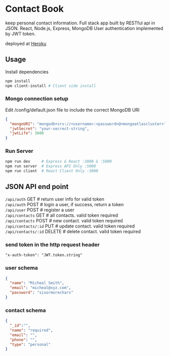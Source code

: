 # Contact Book

keep personal contact information.
Full stack app built by RESTful api in JSON.
React, Node.js, Express, MongoDB
User authentication implemented by JWT token.

deployed at [Heroku](https://contact-book-mern.herokuapp.com/login)

## Usage

Install dependencies

```bash
npm install  
npm client-install # Client side install
```

### Mongo connection setup

Edit /config/default.json file to include the correct MongoDB URI
```json
{
  "mongoURI": "mongodb+srv://<username>:<password>@<mongoatlascluster>",
  "jwtSecret": "your-secrect-string",
  "jwtLife": 3600
}
```

### Run Server

```bash
npm run dev     # Express & React :3000 & :5000
npm run server  # Express API Only :5000
npm run client  # React Client Only :3000
```

## JSON API end point
`/api/auth` GET # return user info for valid token  
`/api/auth` POST # login a user, if success, return a token  
`/api/user` POST # register a user   
`/api/contacts` GET # all contacts. valid token required  
`/api/contacts` POST # new contact. valid token required  
`/api/contacts/:id` PUT # update contact. valid token required  
`/api/contacts/:id` DELETE # delete contact. valid token required

### send token in the http request header
```http
"x-auth-token": "JWT.token.string"
```

### user schema
```json
{
  "name": "Micheal Smith",
  "email": "micheal@xyz.com",
  "password": "sixormorechars"
}
```

### contact schema
```json
{
  "_id":"",
  "name": "required",
  "email": "",
  "phone": "",
  "type": "personal"
}
```